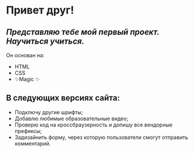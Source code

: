# Привет друг!  
## _Представляю тебе  мой первый проект. Научиться учиться._

Он основан на:

- HTML
- CSS
- ✨Magic ✨

## В следующих версиях сайта:

- Подключу другие шрифты;
- Добавлю любимые образовательные видео;
- Проверю код на кроссбраузерность и допишу все вендорные префиксы;
- Задизайнить форму, через которую пользователи смогут отправить  комментарий.
